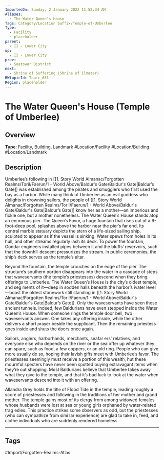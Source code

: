 ```yaml
---
ImportedOn: Sunday, 2 January 2022 11:52:34 AM
Aliases:
  - The Water Queen's House
Tags: Category/Location Suffix/Temple-of-Umberlee
Type:
  - Facility
  - placeholder
parent:
  - II - Lower City
up:
  - II - Lower City
prev:
  - Seatower District
next:
  - Shrine of Suffering (Shrine of Ilmater)
RWtopicId: Topic_651
Region: placeholder
---
```

# The Water Queen's House (Temple of Umberlee)
## Overview
**Type**: Facility, Building, Landmark
#Location/Facility #Location/Building #Location/Landmark

## Description
Umberlee’s following in [[1. Story World Almanac/Forgotten Realms/Toril/Faerun/1 - World Above/Baldur's Gate/Baldur's Gate|Baldur’s Gate]] was established among the pirates and smugglers who first used the bay as a harbor. While many think of Umberlee as an evil goddess who delights in drowning sailors, the people of [[1. Story World Almanac/Forgotten Realms/Toril/Faerun/1 - World Above/Baldur's Gate/Baldur's Gate|Baldur’s Gate]] know her as a mother—an imperious and fickle one, but a mother nonetheless. The Water Queen’s House stands atop an enormous pier. The Queen’s Favor, a huge fountain that rises out of a 6-foot-deep pool, splashes above the harbor near the pier’s far end. Its central marble statuary depicts the stern of a life-sized sailing ship, sculpted to appear as if the vessel is sinking. Water spews from holes in its hull, and other streams regularly lash its deck. To power the fountain, Gondar engineers installed pipes between it and the bluffs’ reservoirs, such that the downhill descent pressurizes the stream. In public ceremonies, the ship’s deck serves as the temple’s altar.

Beyond the fountain, the temple crouches on the edge of the pier. The structure’s southern portion disappears into the water in a cascade of steps that waveservants (the temple’s priestesses) descend when they bring offerings to Umberlee. The Water Queen’s House is the city’s oldest temple, and seg ments of it—deep in sodden halls beneath the harbor’s ivater level—boast the oldest stonework still standing in [[1. Story World Almanac/Forgotten Realms/Toril/Faerun/1 - World Above/Baldur's Gate/Baldur's Gate|Baldur’s Gate]]. Only the waveservants have seen these ancient tunnels. Indeed, few Baldurians have even stepped inside the Water Queen’s House. When someone rings the temple door bell, two waveservants answer. One takes any offering inside, while the other delivers a short prayer beside the supplicant. Then the remaining priestess goes inside and shuts the doors once again.

Sailors, anglers, harborhands, merchants, seafar ers’ relatives, and everyone else who depends on the river or the sea offer up whatever they can spare, such as food, a few coppers, or an old ring. People who can give more usually do so, hoping their lavish gifts meet with Umberlee’s favor. The priestesses seemingly must receive a portion of this wealth, hut these mournful specters have never been spotted buying extravagant items when they’re out shopping. Most Baldurians believe that Umberlee takes away what they give to the temple, and that it’s bad luck to look at the water when waveservants descend into it with an offering.

Allandra Grey holds the title of Flood Tide in the temple, leading roughly a score of priestesses and following in the traditions of her mother and grand mother. The temple gains most of its clergy from among widowed females whose husbands were lost at sea or young girls orphaned by water-related trag edies. This practice strikes some observers as odd, but the priestesses (who can sympathize from simi lar experience) are glad to take in, feed, and clothe individuals who are suddenly rendered homeless.


---
## Tags
#Import/Forgotten-Realms-Atlas


